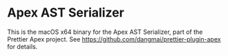 # Apex AST Serializer

This is the macOS x64 binary for the Apex AST Serializer,
part of the Prettier Apex project.
See https://github.com/dangmai/prettier-plugin-apex for details.
